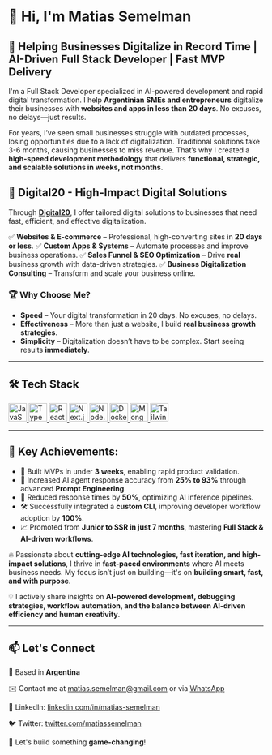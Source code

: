 # 👋 Hi, I'm Matias Semelman

## 🚀 Helping Businesses Digitalize in Record Time | AI-Driven Full Stack Developer | Fast MVP Delivery

I'm a Full Stack Developer specialized in AI-powered development and rapid digital transformation. I help **Argentinian SMEs and entrepreneurs** digitalize their businesses with **websites and apps in less than 20 days**. No excuses, no delays—just results.

For years, I’ve seen small businesses struggle with outdated processes, losing opportunities due to a lack of digitalization. Traditional solutions take 3-6 months, causing businesses to miss revenue. That’s why I created a **high-speed development methodology** that delivers **functional, strategic, and scalable solutions in weeks, not months**.

## 🚀 Digital20 - High-Impact Digital Solutions

Through **[Digital20](https://digital20.vercel.app/)**, I offer tailored digital solutions to businesses that need fast, efficient, and effective digitalization.

✅ **Websites & E-commerce** – Professional, high-converting sites in **20 days or less**.
✅ **Custom Apps & Systems** – Automate processes and improve business operations.
✅ **Sales Funnel & SEO Optimization** – Drive **real** business growth with data-driven strategies.
✅ **Business Digitalization Consulting** – Transform and scale your business online.

### 🏆 Why Choose Me?
- **Speed** – Your digital transformation in 20 days. No excuses, no delays.
- **Effectiveness** – More than just a website, I build **real business growth strategies**.
- **Simplicity** – Digitalization doesn’t have to be complex. Start seeing results **immediately**.

---

## 🛠️ Tech Stack

<p align="left">
  <a href="https://developer.mozilla.org/en-US/docs/Web/JavaScript" target="_blank" rel="noreferrer">
    <img src="https://raw.githubusercontent.com/danielcranney/readme-generator/main/public/icons/skills/javascript-colored.svg" width="36" height="36" alt="JavaScript" />
  </a>
  <a href="https://www.typescriptlang.org/" target="_blank" rel="noreferrer">
    <img src="https://raw.githubusercontent.com/danielcranney/readme-generator/main/public/icons/skills/typescript-colored.svg" width="36" height="36" alt="TypeScript" />
  </a>
  <a href="https://reactjs.org/" target="_blank" rel="noreferrer">
    <img src="https://raw.githubusercontent.com/danielcranney/readme-generator/main/public/icons/skills/react-colored.svg" width="36" height="36" alt="React" />
  </a>
  <a href="https://nextjs.org/" target="_blank" rel="noreferrer">
    <img src="https://raw.githubusercontent.com/danielcranney/readme-generator/main/public/icons/skills/nextjs-colored-dark.svg" width="36" height="36" alt="Next.js" />
  </a>
  <a href="https://nodejs.org/en/" target="_blank" rel="noreferrer">
    <img src="https://raw.githubusercontent.com/danielcranney/readme-generator/main/public/icons/skills/nodejs-colored.svg" width="36" height="36" alt="Node.js" />
  </a>
  <a href="https://www.docker.com/" target="_blank" rel="noreferrer">
    <img src="https://raw.githubusercontent.com/danielcranney/readme-generator/main/public/icons/skills/docker-colored.svg" width="36" height="36" alt="Docker" />
  </a>
  <a href="https://www.mongodb.com/" target="_blank" rel="noreferrer">
    <img src="https://raw.githubusercontent.com/danielcranney/readme-generator/main/public/icons/skills/mongodb-colored.svg" width="36" height="36" alt="MongoDB" />
  </a>
  <a href="https://tailwindcss.com/" target="_blank" rel="noreferrer">
    <img src="https://raw.githubusercontent.com/danielcranney/readme-generator/main/public/icons/skills/tailwindcss-colored.svg" width="36" height="36" alt="TailwindCSS" />
  </a>
</p>

---

## 📌 Key Achievements:
- 🚀 Built MVPs in under **3 weeks**, enabling rapid product validation.
- 🤖 Increased AI agent response accuracy from **25% to 93%** through advanced **Prompt Engineering**.
- 🔧 Reduced response times by **50%**, optimizing AI inference pipelines.
- 🛠️ Successfully integrated a **custom CLI**, improving developer workflow adoption by **100%**.
- 📈 Promoted from **Junior to SSR in just 7 months**, mastering **Full Stack & AI-driven workflows**.

🔥 Passionate about **cutting-edge AI technologies, fast iteration, and high-impact solutions**, I thrive in **fast-paced environments** where AI meets business needs. My focus isn’t just on building—it's on **building smart, fast, and with purpose**.

💡 I actively share insights on **AI-powered development, debugging strategies, workflow automation, and the balance between AI-driven efficiency and human creativity**.

---

## 📫 Let's Connect

📍 Based in **Argentina**

✉️ Contact me at [matias.semelman@gmail.com](mailto:matias.semelman@gmail.com) or via [WhatsApp](http://wa.me/5491130332808)

💼 LinkedIn: [linkedin.com/in/matias-semelman](https://www.linkedin.com/in/matias-semelman)

🐦 Twitter: [twitter.com/matiassemelman](https://www.twitter.com/matiassemelman)

🚀 Let's build something **game-changing**!
